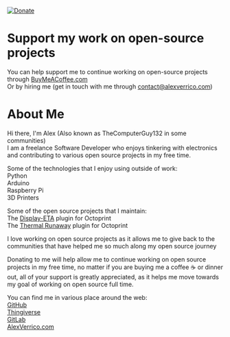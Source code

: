 [![Donate](https://img.shields.io/badge/Donate%3A-Buy%20Me%20A%20Coffee-brightgreen)](https://www.buymeacoffee.com/AlexVerrico)

# Support my work on open-source projects
You can help support me to continue working on open-source projects through [BuyMeACoffee.com](https://www.buymeacoffee.com/AlexVerrico)  
Or by hiring me (get in touch with me through [contact@alexverrico.com](mailto:contact@alexverrico.com))

# About Me
Hi there, I'm Alex (Also known as TheComputerGuy132 in some communities)  
I am a freelance Software Developer who enjoys tinkering with electronics and contributing to various open source projects in my free time.  

Some of the technologies that I enjoy using outside of work:  
Python  
Arduino  
Raspberry Pi  
3D Printers  

Some of the open source projects that I maintain:  
The [Display-ETA](https://github.com/AlexVerrico/Octoprint-Display-ETA) plugin for Octoprint  
The [Thermal Runaway](https://github.com/AlexVerrico/Octoprint-ThermalRunaway) plugin for Octoprint  


I love working on open source projects as it allows me to give back to the communities that have helped me so much along my open source journey  
  
Donating to me will help allow me to continue working on open source projects in my free time, no matter if you are buying me a coffee ☕ or dinner out, all of your support is greatly appreciated, as it helps me move towards my goal of working on open source full time.  

You can find me in various place around the web:  
[GitHub](https://github.com/AlexVerrico)  
[Thingiverse](https://www.thingiverse.com/alexverrico/designs)  
[GitLab](https://gitlab.com/AlexVerrico)  
[AlexVerrico.com](https://AlexVerrico.com/)  
